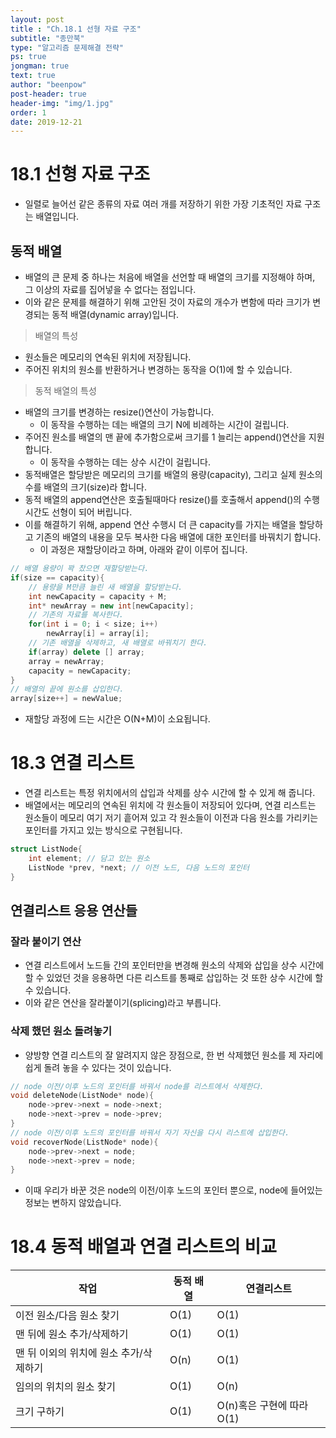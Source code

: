 ```yaml
---
layout: post
title : "Ch.18.1 선형 자료 구조"
subtitle: "종만북"
type: "알고리즘 문제해결 전략"
ps: true
jongman: true
text: true
author: "beenpow"
post-header: true
header-img: "img/1.jpg"
order: 1
date: 2019-12-21
---
```


# 18.1 선형 자료 구조

- 일렬로 늘어선 같은 종류의 자료 여러 개를 저장하기 위한 가장 기초적인 자료 구조는 배열입니다.

## 동적 배열

- 배열의 큰 문제 중 하나는 처음에 배열을 선언할 때 배열의 크기를 지정해야 하며, 그 이상의 자료를
  집어넣을 수 없다는 점입니다.
- 이와 같은 문제를 해결하기 위해 고안된 것이 자료의 개수가 변함에 따라 크기가 변경되는 동적
  배열(dynamic array)입니다.

> 배열의 특성
- 원소들은 메모리의 연속된 위치에 저장됩니다.
- 주어진 위치의 원소를 반환하거나 변경하는 동작을 O(1)에 할 수 있습니다.


> 동적 배열의 특성
- 배열의 크기를 변경하는 resize()연산이 가능합니다.
    - 이 동작을 수행하는 데는 배열의 크기 N에 비례하는 시간이 걸립니다.
- 주어진 원소를 배열의 맨 끝에 추가함으로써 크기를 1 늘리는 append()연산을 지원합니다.
    - 이 동작을 수행하는 데는 상수 시간이 걸립니다.
- 동적배열은 할당받은 메모리의 크기를 배열의 용량(capacity), 그리고 실제 원소의 수를 배열의
  크기(size)라 합니다.
- 동적 배열의 append연산은 호출될때마다 resize()를 호출해서 append()의 수행 시간도 선형이 되어
  버립니다.
- 이를 해결하기 위해, append 연산 수행시 더 큰 capacity를 가지는 배열을 할당하고 기존의 배열의
  내용을 모두 복사한 다음 배열에 대한 포인터를 바꿔치기 합니다.
  - 이 과정은 재할당이라고 하며, 아래와 같이 이루어 집니다.


```cpp
// 배열 용량이 꽉 찼으면 재할당받는다.
if(size == capacity){
    // 용량을 M만큼 늘린 새 배열을 할당받는다.
    int newCapacity = capacity + M;
    int* newArray = new int[newCapacity];
    // 기존의 자료를 복사한다.
    for(int i = 0; i < size; i++)
        newArray[i] = array[i];
    // 기존 배열을 삭제하고, 새 배열로 바꿔치기 한다.
    if(array) delete [] array;
    array = newArray;
    capacity = newCapacity;
}
// 배열의 끝에 원소를 삽입한다.
array[size++] = newValue;
```
- 재할당 과정에 드는 시간은 O(N+M)이 소요됩니다.

# 18.3 연결 리스트

- 연결 리스트는 특정 위치에서의 삽입과 삭제를 상수 시간에 할 수 있게 해 줍니다.
- 배열에서는 메모리의 연속된 위치에 각 원소들이 저장되어 있다며, 연결 리스트는 원소들이 메모리 여기
  저기 흩어져 있고 각 원소들이 이전과 다음 원소를 가리키는 포인터를 가지고 있는 방식으로 구현됩니다.

```cpp
struct ListNode{
    int element; // 담고 있는 원소
    ListNode *prev, *next; // 이전 노드, 다음 노드의 포인터 
}
```

## 연결리스트 응용 연산들

### 잘라 붙이기 연산

- 연결 리스트에서 노드들 간의 포인터만을 변경해 원소의 삭제와 삽입을 상수 시간에 할 수 있었던 것을
  응용하면 다른 리스트를 통째로 삽입하는 것 또한 상수 시간에 할 수 있습니다.
- 이와 같은 연산을 잘라붙이기(splicing)라고 부릅니다.

### 삭제 했던 원소 돌려놓기

- 양방향 연결 리스트의 잘 알려지지 않은 장점으로, 한 번 삭제했던 원소를 제 자리에 쉽게 돌려 놓을 수
  있다는 것이 있습니다.

```cpp
// node 이전/이후 노드의 포인터를 바꿔서 node를 리스트에서 삭제한다.
void deleteNode(ListNode* node){
    node->prev->next = node->next;
    node->next->prev = node->prev;
}
// node 이전/이후 노드의 포인터를 바꿔서 자기 자신을 다시 리스트에 삽입한다.
void recoverNode(ListNode* node){
    node->prev->next = node;
    node->next->prev = node;
}
```

- 이때 우리가 바꾼 것은 node의 이전/이후 노드의 포인터 뿐으로, node에 들어있는 정보는 변하지
  않았습니다.

# 18.4 동적 배열과 연결 리스트의 비교

|작업 | 동적 배열 | 연결리스트 |
|-----|-----------|------------|
|이전 원소/다음 원소 찾기| O(1)|O(1)|
|맨 뒤에 원소 추가/삭제하기|O(1)|O(1)|
|맨 뒤 이외의 위치에 원소 추가/삭제하기| O(n)|O(1)|
|임의의 위치의 원소 찾기|O(1)|O(n)|
|크기 구하기|O(1)|O(n)혹은 구현에 따라 O(1)|


